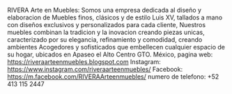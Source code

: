 RIVERA Arte en Muebles:
Somos una empresa dedicada al diseño y elaboracion de Muebles finos, clásicos y de estilo Luis XV, tallados a mano  con diseños exclusivos y personalizados para cada cliente, Nuestros muebles combinan la tradicion y la inovacion creando piezas unicas, caracterizado por su elegancia, refinamiento y comodidad, creando ambientes Acogedores y sofisticados que embellecen cualquier espacio de su hogar, ubicados en Apaseo el Alto Centro GTO. México, 
pagina web: https://riveraarteenmuebles.blogspot.com 
Instagram: https://www.instagram.com/riveraarteenmuebles/ 
Facebook: https://m.facebook.com/RIVERAArteenmuebles/ 
numero de telefono: +52 413 115 2447